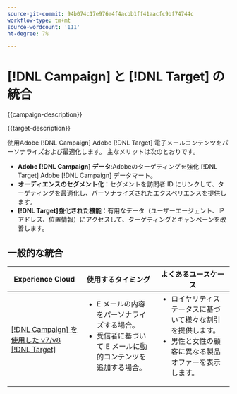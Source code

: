 ```yaml
---
source-git-commit: 94b074c17e976e4f4acbb1ff41aacfc9bf74744c
workflow-type: tm+mt
source-wordcount: '111'
ht-degree: 7%

---
```



# [!DNL Campaign] と [!DNL Target] の統合

{{campaign-description}}

{{target-description}}

使用Adobe [!DNL Campaign] Adobe [!DNL Target] 電子メールコンテンツをパーソナライズおよび最適化します。 主なメリットは次のとおりです。

+ **Adobe [!DNL Campaign] データ**:Adobeのターゲティングを強化 [!DNL Target] Adobe [!DNL Campaign] データマート。
+ **オーディエンスのセグメント化**：セグメントを訪問者 ID にリンクして、ターゲティングを最適化し、パーソナライズされたエクスペリエンスを提供します。
+ **[!DNL Target]強化された機能**：有用なデータ（ユーザーエージェント、IP アドレス、位置情報）にアクセスして、ターゲティングとキャンペーンを改善します。

## 一般的な統合

<table>
    <thead>
        <tr>
            <th>Experience Cloud</th>
            <th>使用するタイミング</th>
            <th>よくあるユースケース</th>
        </tr>
    </thead>
    <tbody>
        <tr>
            <td><a href="https://experienceleague.adobe.com/docs/campaign-classic-learn/tutorials/integrating/target-integration.html" target="_blank" rel="noreferrer">[!DNL Campaign] を使用した v7/v8 [!DNL Target]</a></td>
            <td>
                <ul style="margin-top: 0;">
                    <li>E メールの内容をパーソナライズする場合。</li>
                    <li>受信者に基づいて E メールに動的コンテンツを追加する場合。</li>
                </ul>
            </td>
            <td>
              <ul style="margin-top: 0;">
                <li>ロイヤリティステータスに基づいて様々な割引を提供します。 </li>
                <li>男性と女性の顧客に異なる製品オファーを表示します。
              </ul>
            </td>
        </tr>     
    </tbody>          
</table>

